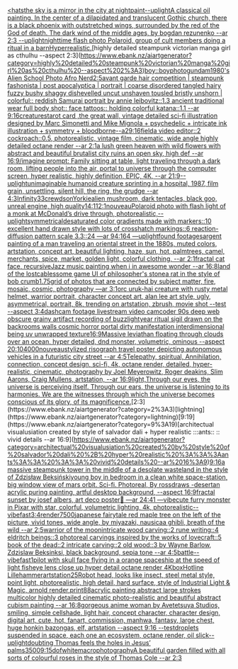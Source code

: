 [<hats](https://www.ebank.nz/aiartgenerator?category=%3Chats)[the sky is a mirror in the city at night](https://www.ebank.nz/aiartgenerator?category=the%20sky%20is%20a%20mirror%20in%20the%20city%20at%20night)[paint](https://www.ebank.nz/aiartgenerator?category=paint)[--uplight](https://www.ebank.nz/aiartgenerator?category=--uplight)[A classical oil painting. In the center of a dilapidated and translucent Gothic church, there is a black phoenix with outstretched wings, surrounded by the red of the God of death. The dark wind of the middle ages, by bogdan rezunenko --ar 2:3 --uplight](https://www.ebank.nz/aiartgenerator?category=A%20classical%20oil%20painting.%20In%20the%20center%20of%20a%20dilapidated%20and%20translucent%20Gothic%20church%2C%20there%20is%20a%20black%20phoenix%20with%20outstretched%20wings%2C%20surrounded%20by%20the%20red%20of%20the%20God%20of%20death.%20The%20dark%20wind%20of%20the%20middle%20ages%2C%20by%20bogdan%20rezunenko%20--ar%202%3A3%20--uplight)[nighttime flash photo Polaroid, group of cult members doing a ritual in a barn](https://www.ebank.nz/aiartgenerator?category=nighttime%20flash%20photo%20Polaroid%2C%20group%20of%20cult%20members%20doing%20a%20ritual%20in%20a%20barn)[Hyperrealistic.](https://www.ebank.nz/aiartgenerator?category=Hyperrealistic.)[highly detailed steampunk victorian manga girl as cthulhu --aspect 2:3](https://www.ebank.nz/aiartgenerator?category=highly%20detailed%20steampunk%20victorian%20manga%20girl%20as%20cthulhu%20--aspect%202%3A3)[boy](https://www.ebank.nz/aiartgenerator?category=boy)[::](https://www.ebank.nz/aiartgenerator?category=%3A%3A)[boy](https://www.ebank.nz/aiartgenerator?category=boy)[photo](https://www.ebank.nz/aiartgenerator?category=photo)[gundam](https://www.ebank.nz/aiartgenerator?category=gundam)[1980's Alien School Photo Afro Nerd](https://www.ebank.nz/aiartgenerator?category=1980%27s%20Alien%20School%20Photo%20Afro%20Nerd)[2:5](https://www.ebank.nz/aiartgenerator?category=2%3A5)[avant garde hair competition | steampunk fashonista | post apocalyptica | portrait | coarse disordered tangled hairy fuzzy bushy shaggy dishevelled uncut unshaven tousled bristly unshorn | colorful:: reddish Samurai portrait by annie leibovitz::1.3 ancient traditional wear full body shot:: face tattoos:: holding colorful katana::1.1  --ar 9:16](https://www.ebank.nz/aiartgenerator?category=avant%20garde%20hair%20competition%20%7C%20steampunk%20fashonista%20%7C%20post%20apocalyptica%20%7C%20portrait%20%7C%20coarse%20disordered%20tangled%20hairy%20fuzzy%20bushy%20shaggy%20dishevelled%20uncut%20unshaven%20tousled%20bristly%20unshorn%20%7C%20colorful%3A%3A%20reddish%20Samurai%20portrait%20by%20annie%20leibovitz%3A%3A1.3%20ancient%20traditional%20wear%20full%20body%20shot%3A%3A%20face%20tattoos%3A%3A%20holding%20colorful%20katana%3A%3A1.1%20%20--ar%209%3A16)[creatures](https://www.ebank.nz/aiartgenerator?category=creatures)[tarot card ,the great wall, vintage detailed sci-fi illustration designed by Marc Simonetti and Mike Mignola + psychedelic + intricate ink illustration + symmetry + bloodborne](https://www.ebank.nz/aiartgenerator?category=tarot%20card%20%2Cthe%20great%20wall%2C%20vintage%20detailed%20sci-fi%20illustration%20designed%20by%20Marc%20Simonetti%20and%20Mike%20Mignola%20%2B%20psychedelic%20%2B%20intricate%20ink%20illustration%20%2B%20symmetry%20%2B%20bloodborne)[--a2](https://www.ebank.nz/aiartgenerator?category=--a2)[9:16](https://www.ebank.nz/aiartgenerator?category=9%3A16)[field](https://www.ebank.nz/aiartgenerator?category=field)[a video editor::2 cockroach::0.5, photorealistic, vintage film, cinematic, wide angle highly detailed octane render --ar 2:1](https://www.ebank.nz/aiartgenerator?category=a%20video%20editor%3A%3A2%20cockroach%3A%3A0.5%2C%20photorealistic%2C%20vintage%20film%2C%20cinematic%2C%20wide%20angle%20highly%20detailed%20octane%20render%20--ar%202%3A1)[a lush green heaven with wild flowers with abstract and beautiful brutalist city ruins an open sky, high def --ar 16:9](https://www.ebank.nz/aiartgenerator?category=a%20lush%20green%20heaven%20with%20wild%20flowers%20with%20abstract%20and%20beautiful%20brutalist%20city%20ruins%20an%20open%20sky%2C%20high%20def%20--ar%2016%3A9)[/imagine prompt: Family sitting at table, light traveling through a dark room, lifting people into the air, portal to universe through the computer screen, hyper realistic, highly definition, EPIC, 4K, --ar 21:9](https://www.ebank.nz/aiartgenerator?category=/imagine%20prompt%3A%20Family%20sitting%20at%20table%2C%20light%20traveling%20through%20a%20dark%20room%2C%20lifting%20people%20into%20the%20air%2C%20portal%20to%20universe%20through%20the%20computer%20screen%2C%20hyper%20realistic%2C%20highly%20definition%2C%20EPIC%2C%204K%2C%20--ar%2021%3A9)[--uplight](https://www.ebank.nz/aiartgenerator?category=--uplight)[unimaginable humanoid creature sprinting in a hospital, 1987, film grain, unsettling, silent hill, the ring, the grudge --ar 4:3](https://www.ebank.nz/aiartgenerator?category=unimaginable%20humanoid%20creature%20sprinting%20in%20a%20hospital%2C%201987%2C%20film%20grain%2C%20unsettling%2C%20silent%20hill%2C%20the%20ring%2C%20the%20grudge%20--ar%204%3A3)[Infinity](https://www.ebank.nz/aiartgenerator?category=Infinity)[33](https://www.ebank.nz/aiartgenerator?category=33)[crewdson](https://www.ebank.nz/aiartgenerator?category=crewdson)[Yorkie](https://www.ebank.nz/aiartgenerator?category=Yorkie)[alien mushroom, dark tentacles, black goo, unreal engine, high quality](https://www.ebank.nz/aiartgenerator?category=alien%20mushroom%2C%20dark%20tentacles%2C%20black%20goo%2C%20unreal%20engine%2C%20high%20quality)[14:11](https://www.ebank.nz/aiartgenerator?category=14%3A11)[2:1](https://www.ebank.nz/aiartgenerator?category=2%3A1)[nouveau](https://www.ebank.nz/aiartgenerator?category=nouveau)[Polaroid photo with flash light of a monk at McDonald’s drive through, photorealistic,](https://www.ebank.nz/aiartgenerator?category=Polaroid%20photo%20with%20flash%20light%20of%20a%20monk%20at%20McDonald%E2%80%99s%20drive%20through%2C%20photorealistic%2C)[--uplight](https://www.ebank.nz/aiartgenerator?category=--uplight)[symmetrical](https://www.ebank.nz/aiartgenerator?category=symmetrical)[desaturated color gradients made with markers::10 excellent hand drawn style with lots of crosshatch markings::6 reaction-diffusion pattern scale 3.3::24 —ar 94:164 —uplight](https://www.ebank.nz/aiartgenerator?category=desaturated%20color%20gradients%20made%20with%20markers%3A%3A10%20excellent%20hand%20drawn%20style%20with%20lots%20of%20crosshatch%20markings%3A%3A6%20reaction-diffusion%20pattern%20scale%203.3%3A%3A24%20%E2%80%94ar%2094%3A164%20%E2%80%94uplight)[found footage](https://www.ebank.nz/aiartgenerator?category=found%20footage)[sargent painting of a man traveling an oriental street in the 1880s, muted colors, artstation, concept art, beautiful lighting, haze, sun, hot, palmtrees, camel, merchants, spice, market, golden light, colorful clothing, --ar 2:1](https://www.ebank.nz/aiartgenerator?category=sargent%20painting%20of%20a%20man%20traveling%20an%20oriental%20street%20in%20the%201880s%2C%20muted%20colors%2C%20artstation%2C%20concept%20art%2C%20beautiful%20lighting%2C%20haze%2C%20sun%2C%20hot%2C%20palmtrees%2C%20camel%2C%20merchants%2C%20spice%2C%20market%2C%20golden%20light%2C%20colorful%20clothing%2C%20--ar%202%3A1)[fractal cat face, recursive](https://www.ebank.nz/aiartgenerator?category=fractal%20cat%20face%2C%20recursive)[Jazz music painting when i in awesome wonder --ar 16:8](https://www.ebank.nz/aiartgenerator?category=Jazz%20music%20painting%20when%20i%20in%20awesome%20wonder%20--ar%2016%3A8)[land of the lost](https://www.ebank.nz/aiartgenerator?category=land%20of%20the%20lost)[cables](https://www.ebank.nz/aiartgenerator?category=cables)[some game UI of philosopher's stone](https://www.ebank.nz/aiartgenerator?category=some%20game%20UI%20of%20philosopher%27s%20stone)[a rat in the style of bob crumb](https://www.ebank.nz/aiartgenerator?category=a%20rat%20in%20the%20style%20of%20bob%20crumb)[1.75](https://www.ebank.nz/aiartgenerator?category=1.75)[grid of photos that are connected by subject matter, fire, mosaic, cosmic, photography —ar 3:1](https://www.ebank.nz/aiartgenerator?category=grid%20of%20photos%20that%20are%20connected%20by%20subject%20matter%2C%20fire%2C%20mosaic%2C%20cosmic%2C%20photography%20%E2%80%94ar%203%3A1)[orc uruk-hai creature with rusty metal helmet, warrior portrait, character concept art, alan lee art style, ugly, asymmetrical, portrait, 8k, trending on artstation, zbrush, movie shot --test --aspect 3:4](https://www.ebank.nz/aiartgenerator?category=orc%20uruk-hai%20creature%20with%20rusty%20metal%20helmet%2C%20warrior%20portrait%2C%20character%20concept%20art%2C%20alan%20lee%20art%20style%2C%20ugly%2C%20asymmetrical%2C%20portrait%2C%208k%2C%20trending%20on%20artstation%2C%20zbrush%2C%20movie%20shot%20--test%20--aspect%203%3A4)[dashcam footage livestream video camcoder 90s deep web obscure grainy artifact recording of buzzlightyear ritual sigil drawn on the backrooms walls cosmic horror portal dirty manifestation interdimensional being uv unwrapped texture](https://www.ebank.nz/aiartgenerator?category=dashcam%20footage%20livestream%20video%20camcoder%2090s%20deep%20web%20obscure%20grainy%20artifact%20recording%20of%20buzzlightyear%20ritual%20sigil%20drawn%20on%20the%20backrooms%20walls%20cosmic%20horror%20portal%20dirty%20manifestation%20interdimensional%20being%20uv%20unwrapped%20texture)[16:9](https://www.ebank.nz/aiartgenerator?category=16%3A9)[Massive leviathan floating through clouds over an ocean, hyper detailed, dnd monster, volumetric, ominous --aspect 20:10](https://www.ebank.nz/aiartgenerator?category=Massive%20leviathan%20floating%20through%20clouds%20over%20an%20ocean%2C%20hyper%20detailed%2C%20dnd%20monster%2C%20volumetric%2C%20ominous%20--aspect%2020%3A10)[4000](https://www.ebank.nz/aiartgenerator?category=4000)[nouveau](https://www.ebank.nz/aiartgenerator?category=nouveau)[stylized risograph travel poster depicting autonomous vehicles in a futuristic city street --ar 4:5](https://www.ebank.nz/aiartgenerator?category=stylized%20risograph%20travel%20poster%20depicting%20autonomous%20vehicles%20in%20a%20futuristic%20city%20street%20--ar%204%3A5)[Telepathy, spiritual, Annihilation, connection, concept design, sci-fi, 4k, octane render, detailed, hyper-realistic, cinematic, photography by Joel Meyerowitz, Roger deakins, Slim Aarons, Craig Mullens, artstation, --ar 16:9](https://www.ebank.nz/aiartgenerator?category=Telepathy%2C%20spiritual%2C%20Annihilation%2C%20connection%2C%20concept%20design%2C%20sci-fi%2C%204k%2C%20octane%20render%2C%20detailed%2C%20hyper-realistic%2C%20cinematic%2C%20photography%20by%20Joel%20Meyerowitz%2C%20Roger%20deakins%2C%20Slim%20Aarons%2C%20Craig%20Mullens%2C%20artstation%2C%20--ar%2016%3A9)[light,](https://www.ebank.nz/aiartgenerator?category=light%2C)[Through our eyes, the universe is perceiving itself. Through our ears, the universe is listening to its harmonies. We are the witnesses through which the universe becomes conscious of its glory, of its magnificence.](https://www.ebank.nz/aiartgenerator?category=Through%20our%20eyes%2C%20the%20universe%20is%20perceiving%20itself.%20Through%20our%20ears%2C%20the%20universe%20is%20listening%20to%20its%20harmonies.%20We%20are%20the%20witnesses%20through%20which%20the%20universe%20becomes%20conscious%20of%20its%20glory%2C%20of%20its%20magnificence.)[2:3](https://www.ebank.nz/aiartgenerator?category=2%3A3)[lightning](https://www.ebank.nz/aiartgenerator?category=lightning)[9:19](https://www.ebank.nz/aiartgenerator?category=9%3A19)[architectual visualusiation created by style of salvador dali + hyper realistic :::ants:: :: vivid details --ar 16:9](https://www.ebank.nz/aiartgenerator?category=architectual%20visualusiation%20created%20by%20style%20of%20salvador%20dali%20%2B%20hyper%20realistic%20%3A%3A%3Aants%3A%3A%20%3A%3A%20vivid%20details%20--ar%2016%3A9)[9:16](https://www.ebank.nz/aiartgenerator?category=9%3A16)[a massive steampunk tower in the middle of a desolate wasteland in the style of Zdzisław Beksiński](https://www.ebank.nz/aiartgenerator?category=a%20massive%20steampunk%20tower%20in%20the%20middle%20of%20a%20desolate%20wasteland%20in%20the%20style%20of%20Zdzis%C5%82aw%20Beksi%C5%84ski)[young boy in bedroom in a clean white space-station, big window view of mars orbit. Sci-fi. Photoreal, By rossdraws -](https://www.ebank.nz/aiartgenerator?category=young%20boy%20in%20bedroom%20in%20a%20clean%20white%20space-station%2C%20big%20window%20view%20of%20mars%20orbit.%20Sci-fi.%20Photoreal%2C%20By%20rossdraws%20-)[desert](https://www.ebank.nz/aiartgenerator?category=desert)[an acrylic puring painting, artful desktop background, --aspect 16:9](https://www.ebank.nz/aiartgenerator?category=an%20acrylic%20puring%20painting%2C%20artful%20desktop%20background%2C%20--aspect%2016%3A9)[fractal sunset by josef albers, art deco poster](https://www.ebank.nz/aiartgenerator?category=fractal%20sunset%20by%20josef%20albers%2C%20art%20deco%20poster)[🌌  —ar 24:41 —vibe](https://www.ebank.nz/aiartgenerator?category=%F0%9F%8C%8C%20%20%E2%80%94ar%2024%3A41%20%E2%80%94vibe)[cute furry monster in Pixar with star, colorful, volumetric lighting, 4k, photorealistic](https://www.ebank.nz/aiartgenerator?category=cute%20furry%20monster%20in%20Pixar%20with%20star%2C%20colorful%2C%20volumetric%20lighting%2C%204k%2C%20photorealistic)[--vibefast](https://www.ebank.nz/aiartgenerator?category=--vibefast)[3:4](https://www.ebank.nz/aiartgenerator?category=3%3A4)[render](https://www.ebank.nz/aiartgenerator?category=render)[7500](https://www.ebank.nz/aiartgenerator?category=7500)[japanese fairytale red maple tree on the left of the picture, vivid tones, wide angle, by miyazaki, nausicaa ghibli, breath of the wild --ar 2:5](https://www.ebank.nz/aiartgenerator?category=japanese%20fairytale%20red%20maple%20tree%20on%20the%20left%20of%20the%20picture%2C%20vivid%20tones%2C%20wide%20angle%2C%20by%20miyazaki%2C%20nausicaa%20ghibli%2C%20breath%20of%20the%20wild%20--ar%202%3A5)[warrior of the moon](https://www.ebank.nz/aiartgenerator?category=warrior%20of%20the%20moon)[intricate wood carving::2 rune writing::4 eldritch beings::3 photoreal carvings inspired by the works of lovecraft::5 book of the dead::2 intricate carving::2 old wood::3 by Wayne Barlow, Zdzislaw Beksinksi, black background, sepia tone --ar 4:5](https://www.ebank.nz/aiartgenerator?category=intricate%20wood%20carving%3A%3A2%20rune%20writing%3A%3A4%20eldritch%20beings%3A%3A3%20photoreal%20carvings%20inspired%20by%20the%20works%20of%20lovecraft%3A%3A5%20book%20of%20the%20dead%3A%3A2%20intricate%20carving%3A%3A2%20old%20wood%3A%3A3%20by%20Wayne%20Barlow%2C%20Zdzislaw%20Beksinksi%2C%20black%20background%2C%20sepia%20tone%20--ar%204%3A5)[battle](https://www.ebank.nz/aiartgenerator?category=battle)[--vibefast](https://www.ebank.nz/aiartgenerator?category=--vibefast)[1](https://www.ebank.nz/aiartgenerator?category=1)[pilot with skull face flying in a orange spaceship at the speed of light fisheye lens close up hyper detail octane render 4K](https://www.ebank.nz/aiartgenerator?category=pilot%20with%20skull%20face%20flying%20in%20a%20orange%20spaceship%20at%20the%20speed%20of%20light%20fisheye%20lens%20close%20up%20hyper%20detail%20octane%20render%204K)[](https://www.ebank.nz/aiartgenerator?category=)[box](https://www.ebank.nz/aiartgenerator?category=box)[Hotline Lillehammer](https://www.ebank.nz/aiartgenerator?category=Hotline%20Lillehammer)[artstation](https://www.ebank.nz/aiartgenerator?category=artstation)[25](https://www.ebank.nz/aiartgenerator?category=25)[Robot head, looks like insect, steel metal style, point light, photorealistic, high detail, hard surface, style of Industrial Light & Magic, arnold render,](https://www.ebank.nz/aiartgenerator?category=Robot%20head%2C%20looks%20like%20insect%2C%20steel%20metal%20style%2C%20point%20light%2C%20photorealistic%2C%20high%20detail%2C%20hard%20surface%2C%20style%20of%20Industrial%20Light%20%26%20Magic%2C%20arnold%20render%2C)[print](https://www.ebank.nz/aiartgenerator?category=print)[88](https://www.ebank.nz/aiartgenerator?category=88)[acrylic painting abstract large strokes multicolor highly detailed cinematic photo-realistic and beautiful abstract cubism painting --ar 16:8](https://www.ebank.nz/aiartgenerator?category=acrylic%20painting%20abstract%20large%20strokes%20multicolor%20highly%20detailed%20cinematic%20photo-realistic%20and%20beautiful%20abstract%20cubism%20painting%20--ar%2016%3A8)[gorgeous anime woman by Avetetsuya Studios, smiling, simple cellshade, light hair, concept character, character design, digital art, cute, hot, fanart, commission, manhwa, fantasy, large chest, huge honkin bazongas, elf, artstation --aspect 9:16 --test](https://www.ebank.nz/aiartgenerator?category=gorgeous%20anime%20woman%20by%20Avetetsuya%20Studios%2C%20smiling%2C%20simple%20cellshade%2C%20light%20hair%2C%20concept%20character%2C%20character%20design%2C%20digital%20art%2C%20cute%2C%20hot%2C%20fanart%2C%20commission%2C%20manhwa%2C%20fantasy%2C%20large%20chest%2C%20huge%20honkin%20bazongas%2C%20elf%2C%20artstation%20--aspect%209%3A16%20--test)[droplets suspended in space, each one an ecosystem, octane render, oil slick](https://www.ebank.nz/aiartgenerator?category=droplets%20suspended%20in%20space%2C%20each%20one%20an%20ecosystem%2C%20octane%20render%2C%20oil%20slick)[--uplight](https://www.ebank.nz/aiartgenerator?category=--uplight)[doubting Thomas feels the holes in Jesus’ palms](https://www.ebank.nz/aiartgenerator?category=doubting%20Thomas%20feels%20the%20holes%20in%20Jesus%E2%80%99%20palms)[3500](https://www.ebank.nz/aiartgenerator?category=3500)[9:15](https://www.ebank.nz/aiartgenerator?category=9%3A15)[dof](https://www.ebank.nz/aiartgenerator?category=dof)[white](https://www.ebank.nz/aiartgenerator?category=white)[macrophotography](https://www.ebank.nz/aiartgenerator?category=macrophotography)[A beautiful garden filled with all sorts of colourful roses in the style of Thomas Cole --ar 2:3](https://www.ebank.nz/aiartgenerator?category=A%20beautiful%20garden%20filled%20with%20all%20sorts%20of%20colourful%20roses%20in%20the%20style%20of%20Thomas%20Cole%20--ar%202%3A3)